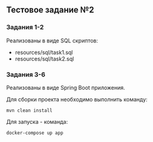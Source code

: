 ## Тестовое задание №2

### Задания 1-2
Реализованы в виде SQL скриптов:

- resources/sql/task1.sql
- resources/sql/task2.sql

### Задания 3-6
Реализованы в виде Spring Boot приложения.

Для сборки проекта необходимо выполнить команду:
````
mvn clean install
````

Для запуска - команда:
````
docker-compose up app
````
